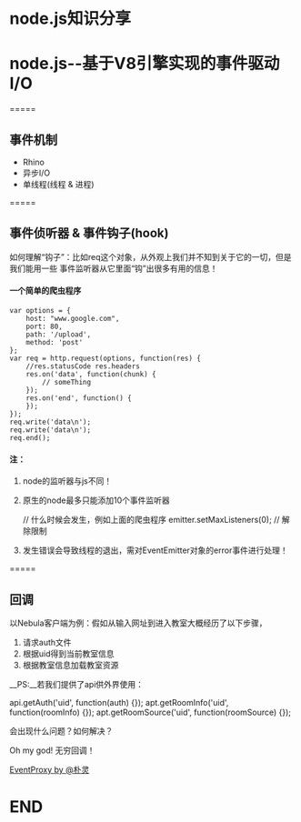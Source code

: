 node.js知识分享
=====

# node.js--基于V8引擎实现的事件驱动I/O

=====

## 事件机制

- Rhino
- 异步I/O
- 单线程(线程 & 进程)

=====

## 事件侦听器 & 事件钩子(hook)

如何理解“钩子”：比如req这个对象，从外观上我们并不知到关于它的一切，但是我们能用一些
事件监听器从它里面“钩”出很多有用的信息！

#### 一个简单的爬虫程序

    var options = {
        host: "www.google.com",
        port: 80,
        path: '/upload',
        method: 'post'
    };
    var req = http.request(options, function(res) {
        //res.statusCode res.headers
        res.on('data', function(chunk) {
            // someThing
        });
        res.on('end', function() {
        });
    });
    req.write('data\n');
    req.write('data\n');
    req.end();

#### 注：
    
1. node的监听器与js不同！
2. 原生的node最多只能添加10个事件监听器

    // 什么时候会发生，例如上面的爬虫程序
    emitter.setMaxListeners(0); // 解除限制

3. 发生错误会导致线程的退出，需对EventEmitter对象的error事件进行处理！

=====

## 回调

以Nebula客户端为例：假如从输入网址到进入教室大概经历了以下步骤，

1. 请求auth文件
2. 根据uid得到当前教室信息
3. 根据教室信息加载教室资源

__PS:__若我们提供了api供外界使用：

api.getAuth('uid', function(auth) {});
apt.getRoomInfo('uid', function(roomInfo) {});
apt.getRoomSource('uid', function(roomSource) {});

会出现什么问题？如何解决？

Oh my god! 无穷回调！

[EventProxy by @朴灵](http://weibo.com/shyvo)

# END

